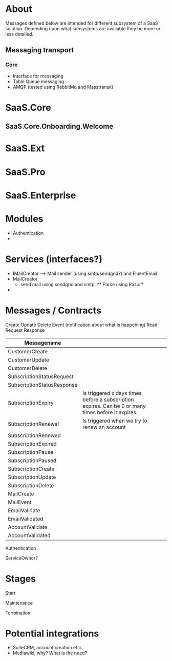 # About

Messages defined below are intended for different subsystem of a SaaS solution. Depending upon what subsystems are available they be more or less detailed.

## Messaging transport

### Core

* Interface for messaging
* Table Queue messaging
* AMQP (tested using RabbitMq and Masstransit)

# SaaS.Core

## SaaS.Core.Onboarding.Welcome

##

# SaaS.Ext

# SaaS.Pro

# SaaS.Enterprise

# Modules

* Authentication
* 

# Services (interfaces?)

* IMailCreator --> Mail sender (using smtp/sendgrid?) and FluentEmail
* MailCreator
  * send mail using sendgrid and smtp.
  ** Parse using Razor?
* 

# Messages / Contracts

Create
Update
Delete
Event (notification about what is happening)
Read
Request
Response

| Messagename  |   |   |   |   |
|---|---|---|---|---|
| CustomerCreate  |   |   |   |   |
| CustomerUpdate  |   |   |   |   |
| CustomerDelete  |   |   |   |   |
| SubscriptionStatusRequest  |   |   |   |   |
| SubscriptionStatusResponse  |   |   |   |   |
| SubscriptionExpiry | Is triggered x days times before a subscription expires. Can be 0 or many times before it expires.  |   |   |   |
| SubscriptionRenewal  | Is triggered when we try to renew an account  |   |   |   |
| SubscriptionRenewed  |   |   |   |   |
| SubscriptionExpired  |   |   |   |   |
| SubscriptionPause  |   |   |   |   |
| SubscriptionPaused  |   |   |   |   |
| SubscriptionCreate  |   |   |   |   |
| SubscriptionUpdate  |   |   |   |   |
| SubscriptionDelete  |   |   |   |   |
| MailCreate  |   |   |   |   |
| MailEvent  |   |   |   |   |
| EmailValidate  |   |   |   |   |
| EmailValidated  |   |   |   |   |
| AccountValidate  |   |   |   |   |
| AccountValidated  |   |   |   |   |

Authentication

ServiceOwner?

# Stages
Start

Maintenance

Termination



# Potential integrations

* SuiteCRM, account creation et.c.
* Mediawiki, why? What is the need? 

